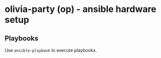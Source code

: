 # olivia-party (op) - ansible hardware setup

## Playbooks

Use `ansible-playbook` to execute playbooks.
